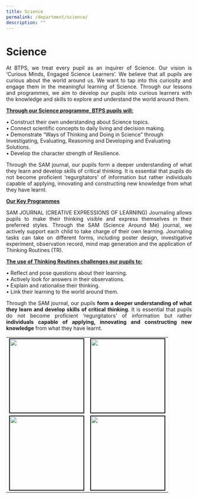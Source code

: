 ```yaml
---
title: Science
permalink: /department/science/
description: ""
---
```

# Science

<p align="justify">At BTPS, we treat every pupil as an inquirer of Science. Our vision is ‘Curious Minds, Engaged Science Learners’. We believe that all pupils are curious about the world around us. We want to tap into this curiosity and engage them in the meaningful learning of Science. 
Through our lessons and programmes, we aim to develop our pupils into curious learners with the knowledge and skills to explore and understand the world around them. </p>


<b><u>Through our Science programme, BTPS pupils will: </u></b><p style="justify">
•	 Construct their own understanding about Science topics.<br>
•	 Connect scientific concepts to daily living and decision making.<br>
• 	Demonstrate “Ways of Thinking and Doing in Science” through Investigating, Evaluating, Reasoning and Developing and Evaluating Solutions. <br>
•	 Develop the character strength of Resilience.</p>

<p align="justify">
Through the SAM journal, our pupils form a deeper understanding of what they learn and develop skills of critical thinking. It is essential that pupils do not become proficient ‘regurgitators’ of information but rather individuals capable of applying, innovating and constructing new knowledge from what they have learnt.</p>

<u>**Our Key Programmes**</u>
<p align="justify">
SAM JOURNAL (CREATIVE EXPRESSIONS OF LEARNING)
Journaling allows pupils to make their thinking visible and express themselves in their preferred styles. Through the SAM (Science Around Me) journal, we actively support each child to take charge of their own learning. Journaling tasks can take on different forms, including poster design, investigative experiment, observation record, mind map generation and the application of Thinking Routines (TR).  </p>

<u>**The use of Thinking Routines challenges our pupils to:**</u>

• 	Reflect and pose questions about their learning. <br>
• 	Actively look for answers in their observations. <br>
• 	Explain and rationalise their thinking.<br>
• 	Link their learning to the world around them. <br>

<p align="justify">
Through the SAM journal, our pupils <b>form a deeper understanding of what they learn and develop skills of critical thinking</b>. It is essential that pupils do not become proficient ‘regurgitators’ of information but rather <b>individuals capable of applying, innovating and constructing new knowledge</b> from what they have learnt.</p>

<table style="width:100%">
<tbody><tr><td><img style="border:2px solid; #0A0B30; width:200px;" src="/images/sci001.jpeg"></td><td><img style="border:2px solid; #0A0B30; width:200px;" src="/images/sci002.jpg"></td></tr>

<tr><td><img style="border:2px solid; #0A0B30; width:200px;" src="/images/sci003.jpeg"></td><td><img style="border:2px solid; #0A0B30; width:200px;" src="/images/sci004.jpg"></td></tr>
</tbody></table>
